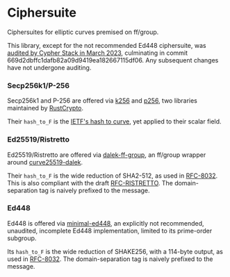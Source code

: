 # Ciphersuite

Ciphersuites for elliptic curves premised on ff/group.

This library, except for the not recommended Ed448 ciphersuite, was
[audited by Cypher Stack in March 2023](https://github.com/serai-dex/serai/raw/74924095e1a0f266b58181b539d9e74fa35dc37a/audits/Cypher%20Stack%20crypto%20March%202023/Audit.pdf),
culminating in commit 669d2dbffc1dafb82a09d9419ea182667115df06. Any subsequent
changes have not undergone auditing.

### Secp256k1/P-256

Secp256k1 and P-256 are offered via [k256](https://crates.io/crates/k256) and
[p256](https://crates.io/crates/p256), two libraries maintained by
[RustCrypto](https://github.com/RustCrypto).

Their `hash_to_F` is the
[IETF's hash to curve](https://www.ietf.org/archive/id/draft-irtf-cfrg-hash-to-curve-16.html),
yet applied to their scalar field.

### Ed25519/Ristretto

Ed25519/Ristretto are offered via
[dalek-ff-group](https://crates.io/crates/dalek-ff-group), an ff/group wrapper
around [curve25519-dalek](https://crates.io/crates/curve25519-dalek).

Their `hash_to_F` is the wide reduction of SHA2-512, as used in
[RFC-8032](https://www.rfc-editor.org/rfc/rfc8032). This is also compliant with
the draft
[RFC-RISTRETTO](https://www.ietf.org/archive/id/draft-irtf-cfrg-ristretto255-decaf448-05.html).
The domain-separation tag is naively prefixed to the message.

### Ed448

Ed448 is offered via [minimal-ed448](https://crates.io/crates/minimal-ed448), an
explicitly not recommended, unaudited, incomplete Ed448 implementation, limited
to its prime-order subgroup.

Its `hash_to_F` is the wide reduction of SHAKE256, with a 114-byte output, as
used in [RFC-8032](https://www.rfc-editor.org/rfc/rfc8032). The
domain-separation tag is naively prefixed to the message.
